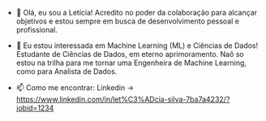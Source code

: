 - 👋 Olá, eu sou a Letícia!
 Acredito no poder da colaboração para alcançar objetivos e
estou sempre em busca de desenvolvimento pessoal e profissional.
  
- 👀 Eu estou interessada em Machine Learning (ML) e Ciências de Dados!
  Estudante de Ciências de Dados, em eterno aprimoramento.
  Naõ so estou na trilha para me tornar uma Engenheira de Machine Learning, como para Analista de Dados.
  
- 📫 Como me encontrar:
  Linkedin → https://www.linkedin.com/in/let%C3%ADcia-silva-7ba7a4232/?jobid=1234

<!---
LeticiaS98/LeticiaS98 is a ✨ special ✨ repository because its `README.md` (this file) appears on your GitHub profile.
You can click the Preview link to take a look at your changes.
--->
